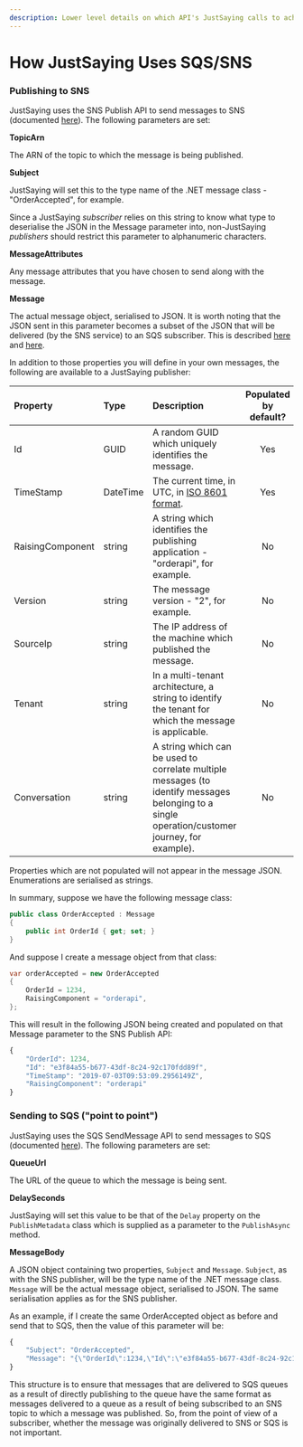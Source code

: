 ```yaml
---
description: Lower level details on which API's JustSaying calls to achieve its mission
---
```


# How JustSaying Uses SQS/SNS

### Publishing to SNS

JustSaying uses the SNS Publish API to send messages to SNS \(documented [here](https://docs.aws.amazon.com/sns/latest/api/API_Publish.html)\). The following parameters are set:

**TopicArn**

The ARN of the topic to which the message is being published.

**Subject**

JustSaying will set this to the type name of the .NET message class - "OrderAccepted", for example.

Since a JustSaying _subscriber_ relies on this string to know what type to deserialise the JSON in the Message parameter into, non-JustSaying _publishers_ should restrict this parameter to alphanumeric characters.

**MessageAttributes**

Any message attributes that you have chosen to send along with the message.

**Message**

The actual message object, serialised to JSON. It is worth noting that the JSON sent in this parameter becomes a subset of the JSON that will be delivered \(by the SNS service\) to an SQS subscriber. This is described [here](https://docs.aws.amazon.com/sns/latest/dg/sns-sqs-as-subscriber.html) and [here](https://docs.aws.amazon.com/sns/latest/dg/sns-message-and-json-formats.html#http-notification-json).

In addition to those properties you will define in your own messages, the following are available to a JustSaying publisher:

| Property | Type | Description | Populated by default? |
| :--- | :--- | :--- | :---: |
| Id | GUID | A random GUID which uniquely identifies the message. | Yes |
| TimeStamp | DateTime | The current time, in UTC, in [ISO 8601 format](https://en.wikipedia.org/wiki/ISO_8601). | Yes |
| RaisingComponent | string | A string which identifies the publishing application - "orderapi", for example. | No |
| Version | string | The message version - "2", for example. | No |
| SourceIp | string | The IP address of the machine which published the message. | No |
| Tenant | string | In a multi-tenant architecture, a string to identify the tenant for which the message is applicable. | No |
| Conversation | string | A string which can be used to correlate multiple messages \(to identify messages belonging to a single operation/customer journey, for example\). | No |

Properties which are not populated will not appear in the message JSON. Enumerations are serialised as strings.

In summary, suppose we have the following message class:

```csharp
public class OrderAccepted : Message
{
    public int OrderId { get; set; }
}
```

And suppose I create a message object from that class:

```csharp
var orderAccepted = new OrderAccepted
{
    OrderId = 1234,
    RaisingComponent = "orderapi",
};
```

This will result in the following JSON being created and populated on that Message parameter to the SNS Publish API:

```javascript
{
    "OrderId": 1234,
    "Id": "e3f84a55-b677-43df-8c24-92c170fdd89f",
    "TimeStamp": "2019-07-03T09:53:09.2956149Z",
    "RaisingComponent": "orderapi"
}
```



### Sending to SQS \("point to point"\)

JustSaying uses the SQS SendMessage API to send messages to SQS \(documented [here](https://docs.aws.amazon.com/AWSSimpleQueueService/latest/APIReference/API_SendMessage.html)\). The following parameters are set:

**QueueUrl**

The URL of the queue to which the message is being sent.

**DelaySeconds**

JustSaying will set this value to be that of the `Delay` property on the `PublishMetadata` class which is supplied as a parameter to the `PublishAsync` method.

**MessageBody**

A JSON object containing two properties, `Subject` and `Message`. `Subject`, as with the SNS publisher, will be the type name of the .NET message class. `Message` will be the actual message object, serialised to JSON. The same serialisation applies as for the SNS publisher.

As an example, if I create the same OrderAccepted object as before and send that to SQS, then the value of this parameter will be:

```javascript
{
    "Subject": "OrderAccepted",
    "Message": "{\"OrderId\":1234,\"Id\":\"e3f84a55-b677-43df-8c24-92c170fdd89f\",\"TimeStamp\":\"2019-07-03T09:53:09.2956149Z\",\"RaisingComponent\":\"orderapi\"}"
}
```

This structure is to ensure that messages that are delivered to SQS queues as a result of directly publishing to the queue have the same format as messages delivered to a queue as a result of being subscribed to an SNS topic to which a message was published. So, from the point of view of a subscriber, whether the message was originally delivered to SNS or SQS is not important.

